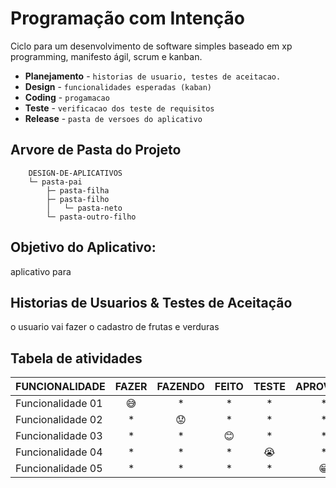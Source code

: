 # Programação com Intenção
Ciclo para um desenvolvimento de software simples baseado em xp programming, manifesto ágil, scrum e kanban.  
* **Planejamento** - `historias de usuario, testes de aceitacao.`
* **Design** - `funcionalidades esperadas (kaban)`
* **Coding** - `progamacao`
* **Teste** - `verificacao dos teste de requisitos`
* **Release** - `pasta de versoes do aplicativo`

## Arvore de Pasta do Projeto
~~~
    DESIGN-DE-APLICATIVOS
    └─ pasta-pai
        ├─ pasta-filha
        ├─ pasta-filho
        │   └─ pasta-neto
        └─ pasta-outro-filho
~~~

## Objetivo do Aplicativo:
aplicativo para

## Historias de Usuarios & Testes de Aceitação
o usuario vai fazer o cadastro de frutas e verduras  

## Tabela de atividades

|FUNCIONALIDADE|FAZER|FAZENDO|FEITO|TESTE|APROVADO|
|------------------|:---:|:---:|:---:|:---:|:---:|
|Funcionalidade 01 | :sweat_smile: | * | * | * | * |
|Funcionalidade 02 | * | :worried: | * | * | * |
|Funcionalidade 03 | * | * | :blush: | * | * |
|Funcionalidade 04 | * | * | * | :sob: | * |
|Funcionalidade 05 | * | * | * | * | :grin: |